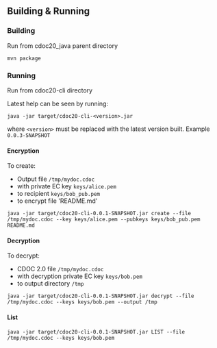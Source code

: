 ## Building & Running

### Building
Run from cdoc20_java parent directory
```
mvn package
```

### Running
Run from cdoc20-cli directory

Latest help can be seen by running:
```
java -jar target/cdoc20-cli-<version>.jar
```

where `<version>` must be replaced with the latest version built. Example `0.0.3-SNAPSHOT`

#### Encryption
To create:
- Output file `/tmp/mydoc.cdoc`
- with private EC key `keys/alice.pem`
- to recipient `keys/bob_pub.pem`
- to encrypt file 'README.md'

```
java -jar target/cdoc20-cli-0.0.1-SNAPSHOT.jar create --file /tmp/mydoc.cdoc --key keys/alice.pem --pubkeys keys/bob_pub.pem README.md
```

#### Decryption
To decrypt:
- CDOC 2.0 file `/tmp/mydoc.cdoc`
- with decryption private EC key `keys/bob.pem`
- to output directory `/tmp`

```
java -jar target/cdoc20-cli-0.0.1-SNAPSHOT.jar decrypt --file /tmp/mydoc.cdoc --keys keys/bob.pem --output /tmp
```

#### List

```
java -jar target/cdoc20-cli-0.0.1-SNAPSHOT.jar LIST --file /tmp/mydoc.cdoc --keys keys/bob.pem
```